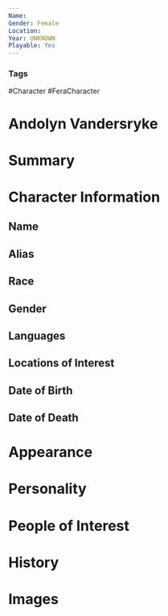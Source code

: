 ```yaml
---
Name: 
Gender: Female
Location: 
Year: UNKNOWN
Playable: Yes
---
```


### Tags
#Character #FeraCharacter 

# Andolyn Vandersryke


# Summary


# Character Information

## Name

## Alias

## Race

## Gender

## Languages

## Locations of Interest

## Date of Birth

## Date of Death

# Appearance

# Personality

# People of Interest

# History

# Images
